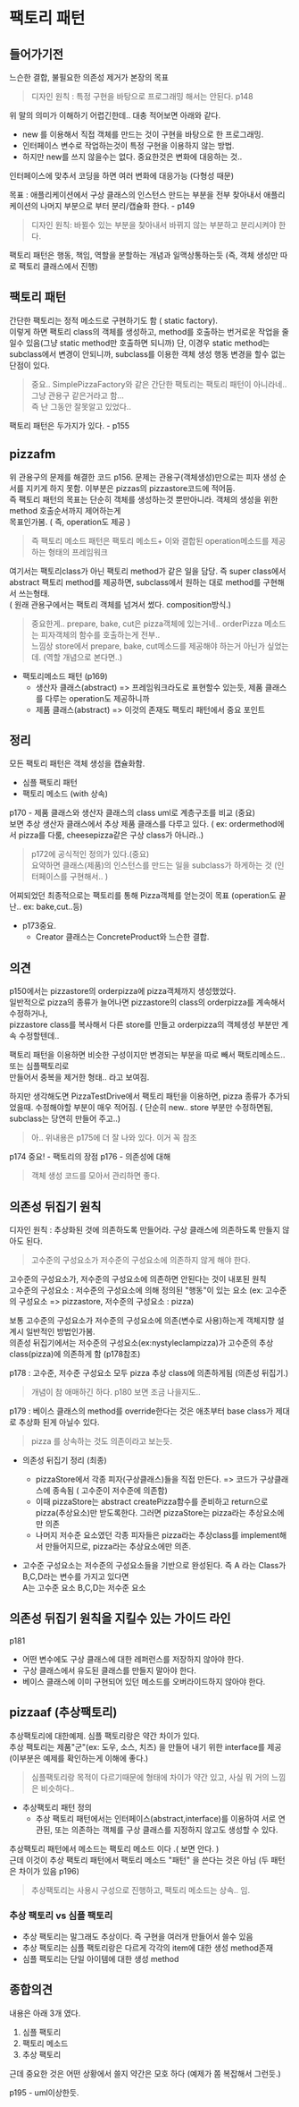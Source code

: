 # 팩토리 패턴

## 들어가기전

느슨한 결합, 불필요한 의존성 제거가 본장의 목표  

> 디자인 원칙 :  특정 구현을 바탕으로 프로그래밍 해서는 안된다. p148

위 말의 의미가 이해하기 어렵긴한데.. 대충 적어보면 아래와 같다. 
- new 를 이용해서 직접 객체를 만드는 것이 구현을 바탕으로 한 프로그래밍.  
- 인터페이스 변수로 작업하는것이 특정 구현을 이용하지 않는 방법.  
- 하지만 new를 쓰지 않을수는 없다. 중요한것은 변화에 대응하는 것.. 

인터페이스에 맞추서 코딩을 하면 여러 변화에 대응가능 (다형성 때문)

목표 : 애플리케이션에서 구상 클래스의 인스턴스 만드는 부분을 전부 찾아내서 애플리케이션의 
나머지 부분으로 부터 분리/캡슐화 한다. - p149

> 디자인 원칙: 바뀔수 있는 부분을 찾아내서 바뀌지 않는 부분하고 분리시켜야 한다.  

팩토리 패턴은 행동, 책임, 역할을 분할하는 개념과 일맥상통하는듯 (즉, 객체 생성만 따로 팩토리 클래스에서 진행)

## 팩토리 패턴

간단한 팩토리는 정적 메소드로 구현하기도 함 ( static factory).  
이렇게 하면 팩토리 class의 객체를 생성하고, method를 호출하는 번거로운 작업을 줄일수 있음(그냥 static method만 호출하면 되니까) 
단, 이경우 static method는 subclass에서 변경이 안되니까, subclass를 이용한 객체 생성 행동 변경을 할수 없는 단점이 있다.  

> 중요.. SimplePizzaFactory와 같은 간단한 팩토리는 팩토리 패턴이 아니라네.. 그냥 관용구 같은거라고 함...   
> 즉 난 그동안 잘못알고 있었다.. 

팩토리 패턴은 두가지가 있다. - p155

## pizzafm

위 관용구의 문제를 해결한 코드 p156. 문제는 관용구(객체생성)만으로는 피자 생성 순서를 지키게 하지 못함. 
이부분은 pizzas의 pizzastore코드에 적어둠.  
즉 팩토리 패턴의 목표는 단순히 객체를 생성하는것 뿐만아니라. 객체의 생성을 위한 method 호출순서까지 제어하는게  
목표인가봄. ( 즉, operation도 제공 )

> 즉 팩토리 메소드 패턴은 팩토리 메소드+ 이와 결합된 operation메소드를 제공하는 형태의 프레임워크
  
여기서는 팩토리class가 아닌 팩토리 method가 같은 일을 담당.
즉 super class에서 abstract 팩토리 method를 제공하면, subclass에서 원하는 대로 method를 구현해서 쓰는형태.  
( 원래 관용구에서는 팩토리 객체를 넘겨서 썼다. composition방식.)

> 중요한게.. prepare, bake, cut은 pizza객체에 있는거네.. orderPizza 메소드는 피자객체의 함수를 호출하는게 전부..  
> 느낌상 store에서 prepare, bake, cut메소드를 제공해야 하는거 아닌가 싶었는데. (역할 개념으로 본다면..)
  
- 팩토리메소드 패턴 (p169)
  - 생산자 클래스(abstract) => 프레임워크라도로 표현할수 있는듯, 제품 클래스를 다루는 operation도 제공하니까
  - 제품 클래스(abstract) => 이것의 존재도 팩토리 패턴에서 중요 포인트
    

## 정리 

모든 팩토리 패턴은 객체 생성을 캡슐화함.  
- 심플 팩토리 패턴
- 팩토리 메소드 (with 상속)  
  
p170 - 제품 클래스와 생산자 클래스의 class uml로 계층구조를 비교 (중요)  
보면 추상 생산자 클래스에서 추상 제품 클래스를 다루고 있다. ( ex: ordermethod에서 pizza를 다룸, cheesepizza같은 구상 class가 아니라..)

> p172에 공식적인 정의가 있다.(중요)  
> 요약하면 클래스(제품)의 인스턴스를 만드는 일을 subclass가 하게하는 것 (인터페이스를 구현해서.. )

어찌되었던 최종적으로는 팩토리를 통해 Pizza객체를 얻는것이 목표 (operation도 끝난.. ex: bake,cut..등)  
  
- p173중요.
  - Creator 클래스는 ConcreteProduct와 느슨한 결합.
  
## 의견

p150에서는 pizzastore의 orderpizza에 pizza객체까지 생성했었다.  
일반적으로 pizza의 종류가 늘어나면 pizzastore의 class의 orderpizza를 계속해서 수정하거나,  
pizzastore class를 복사해서 다른 store를 만들고 orderpizza의 객체생성 부분만 계속 수정할텐데.. 
  
팩토리 패턴을 이용하면 비슷한 구성이지만 변경되는 부분을 따로 빼서 팩토리메소드.. 또는 심플팩토리로  
만들어서 중복을 제거한 형태.. 라고 보여짐.  
  
하지만 생각해도면 PizzaTestDrive에서 팩토리 패턴을 이용하면, pizza 종류가 추가되었을때. 수정해야할 부분이 매우 적어짐.
( 단순히 new.. store 부분만 수정하면됨, subclass는 당연히 만들어 주고..)
  
> 아.. 위내용은 p175에 더 잘 나와 있다. 이거 꼭 참조 
  
p174 중요! - 팩토리의 장점
p176 - 의존성에 대해

> 객체 생성 코드를 모아서 관리하면 좋다. 

## 의존성 뒤집기 원칙

디자인 원칙 : 추상화된 것에 의존하도록 만들어라. 구상 클래스에 의존하도록 만들지 않아도 된다. 

> 고수준의 구성요소가 저수준의 구성요소에 의존하지 않게 해야 한다. 

고수준의 구성요소가, 저수준의 구성요소에 의존하면 안된다는 것이 내포된 원칙  
고수준의 구성요소 : 저수준의 구성요소에 의해 정의된 "행동"이 있는 요소
(ex: 고수준의 구성요소 => pizzastore, 저수준의 구성요소 : pizza)

보통 고수준의 구성요소가 저수준의 구성요소에 의존(변수로 사용)하는게 객체지향 설계시 일반적인 방법인가봄.  
의존성 뒤집기에서는 저수준의 구성요소(ex:nystyleclampizza)가 고수준의 추상 class(pizza)에 의존하게 함 (p178참조)

p178 : 고수준, 저수준 구성요소 모두 pizza 추상 class에 의존하게됨 (의존성 뒤집기.)

> 개념이 참 애매하긴 하다. p180 보면 조금 나을지도..

p179 : 베이스 클래스의 method를 override한다는 것은 애초부터 base class가 제대로 추상화 된게 아닐수 있다. 

> pizza 를 상속하는 것도 의존이라고 보는듯. 

- 의존성 뒤집기 정리 (최종)
  - pizzaStore에서 각종 피자(구상클래스)들을 직접 만든다. => 코드가 구상클래스에 종속됨 ( 고수준이 저수준에 의존함)
  - 이때 pizzaStore는 abstract createPizza함수를 준비하고 return으로 pizza(추상요소)만 받도록한다. 
    그러면 pizzaStore는 pizza라는 추상요소에만 의존
  - 나머지 저수준 요소였던 각종 피자들은 pizza라는 추상class를 implement해서 만들어지므로, pizza라는 추상요소에만 의존.  
  
- 고수준 구성요소는 저수준의 구성요소들을 기반으로 완성된다. 즉 A 라는 Class가 B,C,D라는 변수를 가지고 있다면  
  A는 고수준 요소 B,C,D는 저수준 요소

## 의존성 뒤집기 원칙을 지킬수 있는 가이드 라인

p181

- 어떤 변수에도 구상 클래스에 대한 레퍼런스를 저장하지 않아야 한다. 
- 구상 클래스에서 유도된 클래스를 만들지 말아야 한다. 
- 베이스 클래스에 이미 구현되어 있던 메소드를 오버라이드하지 않아야 한다. 

## pizzaaf (추상팩토리)

추상팩토리에 대한예제.  심플 팩토리랑은 약간 차이가 있다.  
추상 팩토리는 제품"군"(ex: 도우, 소스, 치즈) 을 만들어 내기 위한 interface를 제공 (이부분은 예제를 확인하는게 이해에 좋다.)

> 심플팩토리랑 목적이 다르기때문에 형태에 차이가 약간 있고, 사실 뭐 거의 느낌은 비슷하다..

- 추상팩토리 패턴 정의
  - 추상 팩토리 패턴에서는 인터페이스(abstract,interface)를 이용하여 서로 연관된, 또는 의존하는 객체를 구상 클래스를 
    지정하지 않고도 생성할 수 있다. 

추상팩토리 패턴에서 메소드는 팩토리 메소드 이다 .( 보면 안다. )  
근데 이것이 추상 팩토리 패턴에서 팩토리 메소드 "패턴" 을 쓴다는 것은 아님 (두 패턴은 차이가 있음 p196)

> 추상팩토리는 사용시 구성으로 진행하고, 팩토리 메소드는 상속.. 임. 

### 추상 팩토리 vs 심플 팩토리

- 추상 팩토리는 말그래도 추상이다. 즉 구현을 여러개 만들어서 쓸수 있음
- 추상 팩토리는 심플 팩토리랑은 다르게 각각의 item에 대한 생성 method존재
- 심플 팩토리는 단일 아이템에 대한 생성 method

## 종합의견

내용은 아래 3개 였다.
1. 심플 팩토리
2. 팩토리 메소드
3. 추상 팩토리
  
근데 중요한 것은 어떤 상황에서 쓸지 약간은 모호 하다 (예제가 쫌 복잡해서 그런듯.)

p195 - uml이상한듯. 
